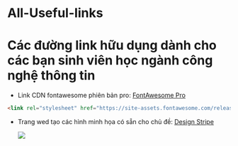 # All-Useful-links
# Các đường link hữu dụng dành cho các bạn sinh viên học ngành công nghệ thông tin 

- Link CDN fontawesome phiên bản pro: [FontAwesome Pro](https://site-assets.fontawesome.com/releases/v6.1.2/css/all.css?fbclid=IwAR2Lefv1ZTLJsKEsnl4HGMf5XRZuPqx5yOFnFaOFbVgCiCeU87S0up6ptKU)
``` HTML
<link rel="stylesheet" href="https://site-assets.fontawesome.com/releases/v6.1.2/css/all.css?fbclid=IwAR2Lefv1ZTLJsKEsnl4HGMf5XRZuPqx5yOFnFaOFbVgCiCeU87S0up6ptKU">
```


- Trang wed tạo các hình minh họa có sẵn cho chủ đề: [Design Stripe](https://designstripe.com/search/illustrations)
  
  ![](https://www.ilovefreesoftware.com/wp-content/uploads/2022/01/designstripe-Home.png)
